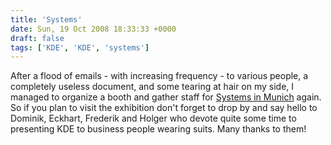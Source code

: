 ```yaml
---
title: 'Systems'
date: Sun, 19 Oct 2008 18:33:33 +0000
draft: false
tags: ['KDE', 'KDE', 'systems']
---
```


After a flood of emails - with increasing frequency - to various people, a completely useless document, and some tearing at hair on my side, I managed to organize a booth and gather staff for [Systems in Munich](http://systems.de) again. So if you plan to visit the exhibition don't forget to drop by and say hello to Dominik, Eckhart, Frederik and Holger who devote quite some time to presenting KDE to business people wearing suits. Many thanks to them!